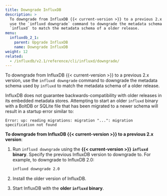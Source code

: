 ```yaml
---
title: Downgrade InfluxDB
description: >
  To downgrade from InfluxDB {{< current-version >}} to a previous 2.x version,
  use the `influxd downgrade` command to downgrade the metadata schema used by
  `influxd` to match the metadata schema of a older release.
menu:
  influxdb_2_1:
    parent: Upgrade InfluxDB
    name: Downgrade InfluxDB
weight: 12
related:
  - /influxdb/v2.1/reference/cli/influxd/downgrade/
---
```


To downgrade from InfluxDB {{< current-version >}} to a previous 2.x version,
use the `influxd downgrade` command to downgrade the metadata schema used by
`influxd` to match the metadata schema of a older release.

InfluxDB does not guarantee backwards-compatibility with older releases in its embedded metadata stores.
Attempting to start an older `influxd` binary with a BoltDB or SQLite file that has
been migrated to a newer schema will result in a startup error similar to:

```
Error: up: reading migrations: migration "...": migration specification not found
```

**To downgrade from InfluxDB {{< current-version >}} to a previous 2.x version**:

1.  Run `influxd downgrade` using the **{{< current-version >}} `influxd` binary**.
    Specify the previous InfluxDB version to downgrade to.
    For example, to downgrade to InfluxDB 2.0: 

    ```sh
    influxd downgrade 2.0
    ```

2. Install the older version of InfluxDB.
3. Start InfluxDB with the **older `influxd` binary**.
